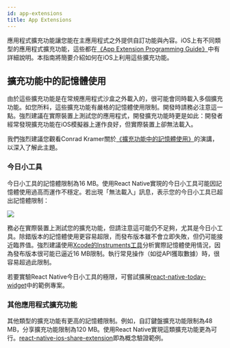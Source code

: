 ```yaml
---
id: app-extensions
title: App Extensions
---
```


應用程式擴充功能讓您能在主應用程式之外提供自訂功能與內容。iOS上有不同類型的應用程式擴充功能，這些都在[《App Extension Programming Guide》](https://developer.apple.com/library/content/documentation/General/Conceptual/ExtensibilityPG/index.html#//apple_ref/doc/uid/TP40014214-CH20-SW1)中有詳細說明。本指南將簡要介紹如何在iOS上利用這些擴充功能。

## 擴充功能中的記憶體使用

由於這些擴充功能是在常規應用程式沙盒之外載入的，很可能會同時載入多個擴充功能。如您所料，這些擴充功能有嚴格的記憶體使用限制。開發時請務必注意這一點。強烈建議在實際裝置上測試您的應用程式，開發擴充功能時更是如此：開發者經常發現擴充功能在iOS模擬器上運作良好，但實際裝置上卻無法載入。

我們強烈建議您觀看Conrad Kramer關於[《擴充功能中的記憶體使用》](https://www.youtube.com/watch?v=GqXMqn6MXrM)的演講，以深入了解此主題。

### 今日小工具

今日小工具的記憶體限制為16 MB。使用React Native實現的今日小工具可能因記憶體使用過高而運作不穩定。若出現「無法載入」訊息，表示您的今日小工具已超出記憶體限制：

![](/docs/assets/TodayWidgetUnableToLoad.jpg)

務必在實際裝置上測試您的擴充功能，但請注意這可能仍不足夠，尤其是今日小工具。除錯版本的記憶體使用更容易超限，而發布版本雖不會立即失敗，但仍可能接近臨界值。強烈建議使用[Xcode的Instruments工具](https://developer.apple.com/library/content/documentation/DeveloperTools/Conceptual/InstrumentsUserGuide/index.html)分析實際記憶體使用情況，因為發布版本很可能已逼近16 MB限制。執行常見操作（如從API獲取數據）時，很容易超過此限制。

若要實驗React Native今日小工具的極限，可嘗試擴展[react-native-today-widget](https://github.com/matejkriz/react-native-today-widget/)中的範例專案。

### 其他應用程式擴充功能

其他類型的擴充功能有更高的記憶體限制。例如，自訂鍵盤擴充功能限制為48 MB，分享擴充功能限制為120 MB。使用React Native實現這類擴充功能更為可行。[react-native-ios-share-extension](https://github.com/andrewsardone/react-native-ios-share-extension)即為概念驗證範例。